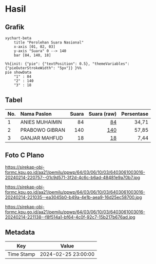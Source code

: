 # Hasil

## Grafik

```mermaid
xychart-beta
    title "Perolehan Suara Nasional"
    x-axis [01, 02, 03]
    y-axis "Suara" 0 --> 140
    bar [84, 140, 18]
```

```mermaid
%%{init: {"pie": {"textPosition": 0.5}, "themeVariables": {"pieOuterStrokeWidth": "5px"}} }%%
pie showData
    "1" : 84
    "2" : 140
    "3" : 18
```

## Tabel

| No. | Nama Paslon    | Suara | Suara (raw) | Persentase |
|:--- |:-------------- | -----:| -----------:| ----------:|
| 1   | ANIES MUHAIMIN | 84    | [84][p-1]   | 34,71      |
| 2   | PRABOWO GIBRAN | 140   | [140][p-2]  | 57,85      |
| 3   | GANJAR MAHFUD  | 18    | [18][p-3]   | 7,44       |


[p-1]: https://github.com/gigit-pemilu/pemilu-2024/blob/main/pilpres/hitung-suara/sub/64-kalimantan-timur/sub/03-berau/sub/06-gunung-tabur/sub/1003-gunung-tabur/sub/016-tps/sub/paslon-1.txt
[p-2]: https://github.com/gigit-pemilu/pemilu-2024/blob/main/pilpres/hitung-suara/sub/64-kalimantan-timur/sub/03-berau/sub/06-gunung-tabur/sub/1003-gunung-tabur/sub/016-tps/sub/paslon-2.txt
[p-3]: https://github.com/gigit-pemilu/pemilu-2024/blob/main/pilpres/hitung-suara/sub/64-kalimantan-timur/sub/03-berau/sub/06-gunung-tabur/sub/1003-gunung-tabur/sub/016-tps/sub/paslon-3.txt

## Foto C Plano

https://sirekap-obj-formc.kpu.go.id/aa21/pemilu/ppwp/64/03/06/10/03/6403061003016-20240214-220757--01c9d571-3f2d-4c6c-b6ad-48481e9a70b7.jpg

https://sirekap-obj-formc.kpu.go.id/aa21/pemilu/ppwp/64/03/06/10/03/6403061003016-20240214-221035--ea3045b0-b49a-4e1b-aea9-16d25ec58700.jpg

https://sirekap-obj-formc.kpu.go.id/aa21/pemilu/ppwp/64/03/06/10/03/6403061003016-20240214-221138--f8f514a1-bf64-4c0f-92c7-15b217b676ad.jpg


## Metadata

| Key        | Value               |
| ---------- | ------------------- |
| Time Stamp | 2024-02-25 23:00:00 |



